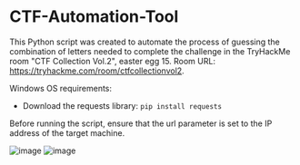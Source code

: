 # CTF-Automation-Tool

This Python script was created to automate the process of guessing the combination of letters needed to complete the challenge in the TryHackMe room "CTF Collection Vol.2", easter egg 15. 
Room URL: https://tryhackme.com/room/ctfcollectionvol2.

Windows OS requirements:
- Download the requests library: ``` pip install requests ```

Before running the script, ensure that the url parameter is set to the IP address of the target machine. 

![image](https://user-images.githubusercontent.com/85469488/206808783-41cc4a86-fad7-40e4-a2e8-58c443be17df.png)
![image](https://user-images.githubusercontent.com/85469488/206869959-6ef3b293-bc51-4dda-b32f-b37b15017e4c.png)

